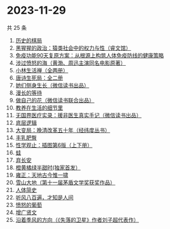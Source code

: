 # 2023-11-29

共 25 条

<!-- BEGIN WEREAD -->
<!-- 最后更新时间 2023-11-29 20:11:14 +0800 -->
1. [历史的棋局](https://weread.qq.com/web/bookDetail/b48327f0813ab8582g0193ae)
1. [黑猩猩的政治：猿类社会中的权力与性（睿文馆）](https://weread.qq.com/web/bookDetail/34c321d07182db0734c3dae)
1. [免疫功能90天复原方案：从根源上构筑人体免疫防线的健康策略](https://weread.qq.com/web/bookDetail/69632030813ab856ag01554c)
1. [涉过愤怒的海（黄渤、周迅主演同名电影原著）](https://weread.qq.com/web/bookDetail/2be327e0813ab850dg016536)
1. [小林生活禅（全两册）](https://weread.qq.com/web/bookDetail/25d32400813ab705dg0163e9)
1. [唐诗生死局：全二册](https://weread.qq.com/web/bookDetail/27632440813ab7d4fg014b3e)
1. [她们侧身生长（微信读书出品）](https://weread.qq.com/web/bookDetail/32e32330813ab8589g0111fe)
1. [漫长的等待](https://weread.qq.com/web/bookDetail/f2932290813ab84dfg013dd6)
1. [做自己的花（微信读书联合出品）](https://weread.qq.com/web/bookDetail/6d532fa0813ab8562g019bca)
1. [教养在生活的细节里](https://weread.qq.com/web/bookDetail/ca032e605e0bd7ca032a9f1)
1. [无国界医疗实录：援非医生真实手记（微信读书出品）](https://weread.qq.com/web/bookDetail/ad332060813ab8565g0142f3)
1. [底层逻辑](https://weread.qq.com/web/bookDetail/5183282072706c3a5185397)
1. [大变局：晚清改革五十年（经纬度丛书）](https://weread.qq.com/web/bookDetail/93332c50813ab84d4g011d3f)
1. [丰乳肥臀](https://weread.qq.com/web/bookDetail/ea532d2071938fb5ea51430)
1. [性学观止：插图第6版（上下册）](https://weread.qq.com/web/bookDetail/af832000813ab7b4cg01059b)
1. [蛙](https://weread.qq.com/web/bookDetail/f5432d3071935f5df546a42)
1. [弃长安](https://weread.qq.com/web/bookDetail/fa932fc0813ab7f99g019743)
1. [橙黄橘绿半甜时(独家首发）](https://weread.qq.com/web/bookDetail/0ae32670813ab8530g015f77)
1. [雍正：天地古今惟一啸](https://weread.qq.com/web/bookDetail/bd7329e0813ab84c5g0169de)
1. [雪山大地（第十一届茅盾文学奖获奖作品）](https://weread.qq.com/web/bookDetail/9e3327e0813ab80d3g018411)
1. [人体简史](https://weread.qq.com/web/bookDetail/698326e071eda5e269837c3)
1. [听风八百遍，才知是人间](https://weread.qq.com/web/bookDetail/848325a0813ab849ag010245)
1. [愤怒的葡萄](https://weread.qq.com/web/bookDetail/7e232bf071bc29a37e28a0a)
1. [增广贤文](https://weread.qq.com/web/bookDetail/ffb329605c0de0ffb2e184e)
1. [沿着季风的方向（《失落的卫星》作者刘子超代表作）](https://weread.qq.com/web/bookDetail/77d32fc0813ab8531g0142a3)
<!-- END WEREAD -->